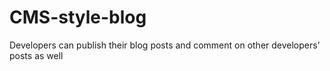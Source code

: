 # CMS-style-blog
Developers can publish their blog posts and comment on other developers’ posts as well
